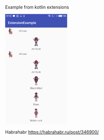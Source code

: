 Example from kotlin extensions

<img src="https://github.com/d-aleksandrov/kotlin_extensions_example/blob/master/example.png" width="200"/>

Habrahabr
https://habrahabr.ru/post/346900/
